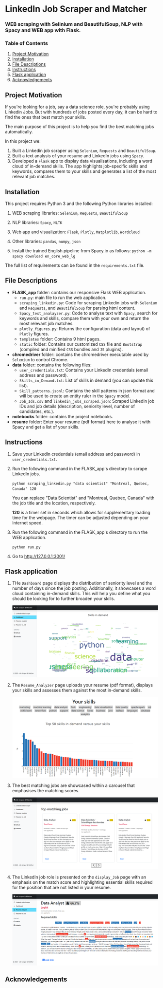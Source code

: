 # LinkedIn Job Scraper and Matcher

### WEB scraping with Selinium and BeautifulSoup, NLP with Spacy and WEB app with Flask.


### Table of Contents

1. [Project Motivation](#motivation)
2. [Installation](#installation)
3. [File Descriptions](#file_descriptions)
4. [Instructions](#instructions)
5. [Flask application](#Flask_app)
6. [Acknowledgements](#Acknowledgements)

## Project Motivation <a name="motivation"></a>

If you're looking for a job, say a data science role, you're probably using Linkedin Jobs.
But with hundreds of jobs posted every day, it can be hard to find the ones that best match your skills.

The main purpose of this project is to help you find the best matching jobs automatically.

In this project we:

1. Built a Linkedin job scraper using `Selenium`, `Requests` and `BeautifulSoup`.
2. Built a text analysis of your resume and LinkedIn jobs using `Spacy`.
3. Developed a `Flask` app to display data visualisations, including a word cloud of in-demand skills. The app highlights job-specific skills and keywords, compares them to your skills and generates a list of the most relevant job matches.

## Installation <a name="installation"></a>

This project requires Python 3 and the following Python libraries installed:

1. WEB scraping libraries: `Selenium`, `Requests`, `BeautifulSoup`
2. NLP libraries: `Spacy`, `NLTK`
3. Web app and visualization: `Flask`, `Plotly`, `Matplotlib`, `Wordcloud`
4. Other libraries: `pandas`, `numpy`, `json`

5. Install the trained English pipeline from Spacy.io as follows:
   `python -m spacy download en_core_web_lg `

The full list of requirements can be found in the `requirements.txt` file.

## File Descriptions <a name="file_descriptions"></a>

- **FLASK_app** folder: contains our responsive Flask WEB application.
  - `run.py`: main file to run the web application.
  - `scraping_linkedin.py`: Code for scraping Linkedin jobs with `Selenium` and `Requests`, and `BeautifulSoup` for parsing html content.
  - `Spacy_text_analayzer.py`: Code to analyse text with `Spacy`, search for keywords and skills, compare them with your own and return the most relevant job matches.
  - `plotly_figures.py`: Returns the configuration (data and layout) of `Plotly` figures.
  - `templates` folder: Contains 9 html pages.
  - `static` folder: Contains our customized `CSS` file and `Bootstrap` (compiled and minified `CSS` bundles and `JS` plugins).
- **chromedriver** folder: contains the chromedriver executable used by `Selenium` to control Chrome.
- **data** folder: contains the following files:
  - `user_credentials.txt`: Contains your LinkedIn credentials (email address and password).
  - `Skills_in_Demand.txt`: List of skills in demand (you can update this list).
  - `Skill_patterns.jsonl`: Contains the skill patterns in json format and will be used to create an entity ruler in the `Spacy` model.
  - `Job_Ids.csv` and `linkedin_jobs_scraped.json`: Scraped LinkedIn job IDs and job details (description, seniority level, number of candidates, etc.).
- **notebooks** folder: contains the project notebooks.
- **resume** folder: Enter your resume (pdf format) here to analyse it with Spacy and get a list of your skills.

## Instructions <a name="instructions"></a>

1. Save your LinkedIn credentials (email address and password) in `user_credentials.txt`.

2. Run the following command in the FLASK_app's directory to scrape LinkedIn jobs.

   `python scraping_linkedin.py "data scientist" "Montreal, Quebec, Canada" 120`

   You can replace "Data Scientist" and "Montreal, Quebec, Canada" with the job title and the location, respectively.

   **120** is a timer set in seconds which allows for supplementary loading time for the webpage. The timer can be adjusted depending on your Internet speed.

3. Run the following command in the FLASK_app's directory to run the WEB application.

   `python run.py`

4. Go to http://127.0.0.1:3001/

## Flask application <a name="Flask_app"></a>

1. THe `Dashboard` page displays the distribution of seniority level and the number of days since the job posting. Additionally, it showcases a word cloud containing in-demand skills. This will help you define what you should be looking for to further broaden your skills.

   ![image Dashboard](docs/dashboard.png)

2. The `Resume_Analyzer` page uploads your resume (pdf format), displays your skills and assesses them against the most in-demand skills.

   ![image Skills](docs/skills.png)

3. The best matching jobs are showcased within a carousel that emphasises the matching scores.

   ![job](docs/best_matching_jobs.png)

4. The LinkedIn job role is presented on the `display_Job` page with an emphasis on the match score and highlighting essential skills required for the position that are not listed in your resume.

   ![job](docs/capture1.png)

## Acknowledgements <a name="Acknowledgements"></a>
